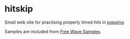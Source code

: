 # hitskip

Small web site for practising properly timed *hits* in
[popping](https://en.wikipedia.org/wiki/Popping).

Samples are included from [Free Wave Samples](https://freewavesamples.com).
